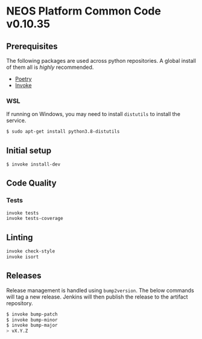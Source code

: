 # NEOS Platform Common Code v0.10.35

## Prerequisites

The following packages are used across python repositories. A global install of them all is *highly* recommended.

* [Poetry](https://python-poetry.org/docs/#installation)
* [Invoke](https://www.pyinvoke.org/installing.html)

### WSL

If running on Windows, you may need to install `distutils` to install the service.

```bash
$ sudo apt-get install python3.8-distutils
```

## Initial setup

```bash
$ invoke install-dev
```

## Code Quality

### Tests

```bash
invoke tests
invoke tests-coverage
```

## Linting

```bash
invoke check-style
invoke isort
```

## Releases

Release management is handled using `bump2version`. The below commands will tag
a new release. Jenkins will then publish the release to the artifact repository.

```bash
$ invoke bump-patch
$ invoke bump-minor
$ invoke bump-major
> vX.Y.Z
```
